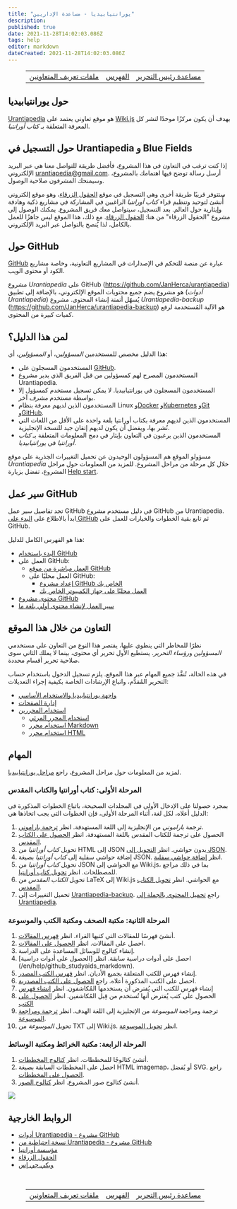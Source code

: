 ```yaml
---
title: "يورانتيابيديا - مساعدة الإداريين"
description:
published: true
date: 2021-11-28T14:02:03.086Z
tags: help
editor: markdown
dateCreated: 2021-11-28T14:02:03.086Z
---
```


<figure class="table chapter-navigator">
  <table>
    <tbody>
      <tr>
        <td><a href="/ar/help/roles">ملفات تعريف المتعاونين</a></td>
        <td><a href="/ar/help">الفهرس</a></td>
        <td><a href="/ar/help/github">مساعدة رئيس التحرير</a></td>
      </tr>
    </tbody>
  </table>
</figure>

## حول يورانتيابيديا

[Urantiapedia](https://urantiapedia.org) هو موقع تعاوني يعتمد على [Wiki.js](https://js.wiki/) بهدف أن يكون مركزًا موحدًا لنشر كل المعرفة المتعلقة بـ *كتاب أورانتيا*.

## حول التسجيل في Urantiapedia و Blue Fields

إذا كنت ترغب في التعاون في هذا المشروع، فأفضل طريقة للتواصل معنا هي عبر البريد الإلكتروني urantiapedia@gmail.com. أرسل رسالة توضح فيها اهتمامك بالمشروع، وسيمنحك المشرفون صلاحية الوصول.

ستتوفر قريبًا طريقة أخرى وهي التسجيل في موقع [الحقول الزرقاء](https://blue-fields.netlify.app/)، وهو موقع إلكتروني أُنشئ لتوحيد وتنظيم قراء *كتاب أورانتيا* الراغبين في المشاركة في مشاريع ذكية وهادفة وإيثارية حول العالم. بعد التسجيل، سيتواصل معك فريق المشروع. يمكنك الوصول إلى مشروع "الحقول الزرقاء" من هنا: [الحقول الزرقاء](https://blue-fields.netlify.app/projects/292396532506821125). مع ذلك، هذا الموقع ليس جاهزًا للعمل بالكامل، لذا يُنصح بالتواصل عبر البريد الإلكتروني.

## حول GitHub

[GitHub](https://github.com/) عبارة عن منصة للتحكم في الإصدارات في المشاريع التعاونية، وخاصة مشاريع الكود أو محتوى الويب.

مشروع *Urantiapedia* على GitHub (https://github.com/JanHerca/urantiapedia) هو مشروع يضم جميع محتويات الموقع الإلكتروني، بالإضافة إلى تطبيق (*أدوات Urantiapedia*) يُسهّل أتمتة إنشاء المحتوى. مشروع *Urantiapedia-backup* (https://github.com/JanHerca/urantiapedia-backup) هو الآلية المُستخدمة لرفع كميات كبيرة من المحتوى.

## لمن هذا الدليل؟

هذا الدليل مخصص للمستخدمين *المسؤولين*، أو *المسؤولين*، أي:
- المستخدمون المسجلون على [GitHub](https://github.com/).
- المستخدمون المصرح لهم كمسؤولين من قبل الفريق الذي يدير مشروع Urantiapedia.
- المستخدمون المسجلون في يورانتيابيديا. لا يمكن تسجيل مستخدم كمسؤول إلا بواسطة مستخدم *مشرف* آخر.
- المستخدمون الذين لديهم معرفة بنظام Linux و[Docker](https://www.docker.com/) و[Kubernetes](https://en.wikipedia.org/wiki/Kubernetes) و[Git](https://git-scm.com/) و[GitHub](https://github.com/).
- المستخدمون الذين لديهم معرفة بكتاب أورانتيا بلغة واحدة على الأقل من اللغات التي نُشر بها، ويفضل أن يكون لديهم إتقان جيد للنسخة الإنجليزية.
- المستخدمون الذين يرغبون في التعاون بإيثار في دمج المعلومات المتعلقة بـ *كتاب أورانتيا* في *يورانتيابيديا*.

مسؤولو الموقع هم المسؤولون الوحيدون عن تحميل التغييرات الجذرية على موقع *Urantiapedia* خلال كل مرحلة من مراحل المشروع. للمزيد من المعلومات حول مراحل المشروع، تفضل بزيارة [Help start](/ar/help/phases).

## سير عمل GitHub

تجد تفاصيل سير عمل GitHub في دليل مستخدم مشروع GitHub من Urantiapedia. ابدأ بالاطلاع على [البدء على GitHub](/en/help/github_fork) ثم تابع بقية الخطوات والخيارات للعمل على GitHub.

هذا هو الفهرس الكامل للدليل:
- [البدء باستخدام GitHub](/ar/help/github_fork)
- العمل على GitHub:
  - [العمل مباشرة من موقع GitHub](/ar/help/github_edit_on_web)
  - العمل محليًا على GitHub:
    - [إعداد مشروع GitHub الخاص بك](/ar/help/github_setting)
    - [العمل محليًا على جهاز الكمبيوتر الخاص بك](/ar/help/github_edit_local)
- [محتوى مشروع GitHub](/ar/help/github_content)
- [سير العمل لإنشاء محتوى أولي بلغة ما](/ar/help/github_initial_flow)

## التعاون من خلال هذا الموقع

نظرًا للمخاطر التي ينطوي عليها، يقتصر هذا النوع من التعاون على مستخدمي *المسؤولين* و*رؤساء التحرير*. يستطيع الأول تحرير أي محتوى، بينما لا يملك الثاني سوى صلاحية تحرير أقسام محددة.

في هذه الحالة، تُنفَّذ جميع المهام عبر هذا الموقع. يلزم تسجيل الدخول باستخدام حساب التحرير المُقدَّم، واتباع الإرشادات الخاصة بكيفية إجراء التعديلات:
- [واجهة يورانتيابيديا والاستخدام الأساسي](/ar/help/web_basics)
- [إدارة الصفحات](/ar/help/web_pages)
- [استخدام المحررين](/ar/help/web_editors)
  - [استخدام المحرر المرئي](/ar/help/web_visual_editor)
  - [استخدام محرر Markdown](/ar/help/web_markdown_editor)
  - [استخدام محرر HTML](/ar/help/web_html_editor)

## المهام

لمزيد من المعلومات حول مراحل المشروع، راجع [مراحل يورانتيابيديا](/ar/help/phases).

### المرحلة الأولى: كتاب أورانتيا والكتاب المقدس

بمجرد حصولنا على الإدخال الأولي في المجلدات الصحيحة، باتباع الخطوات المذكورة في الدليل أعلاه، لكل لغة، أثناء المرحلة الأولى، فإن الخطوات التي يجب اتخاذها هي:
1. ترجمة *باراموني* من الإنجليزية إلى اللغة المستهدفة. انظر [ترجمة باراموني](/en/help/github_paramony).
2. الحصول على ترجمة للكتاب المقدس باللغة المستهدفة. انظر [الحصول على الكتاب المقدس](/en/help/github_bible).
3. تحويل *كتاب أورانتيا* من HTML إلى JSON بدون حواشي. انظر [التحويل إلى JSON](/en/help/github_book_json).
4. إضافة حواشي سفلية إلى *كتاب أورانتيا* بصيغة JSON. انظر [إضافة حواشي سفلية](/help/github_footnotes).
5. تحويل *كتاب أورانتيا* من JSON مع الحواشي إلى Wiki.js، بما في ذلك مراجع للمصطلحات. انظر [تحويل كتاب أورانتيا](/help/github_book_to_wiki).
6. تحويل *الكتاب المقدس* من LaTeX إلى Wiki.js مع الحواشي. انظر [تحويل الكتاب المقدس](/help/github_bible_to_wiki).
7. تحميل التغييرات إلى [Urantiapedia-backup](https://github.com/JanHerca/urantiapedia-backup). راجع [تحميل المحتوى بالجملة إلى Urantiapedia](/en/help/github_upload).

### المرحلة الثانية: مكتبة الصحف ومكتبة الكتب والموسوعة

1. أنشئ فهرسًا للمقالات التي كتبها القراء. انظر [فهرس المقالات](/ar/help/github_articles_catalog).
2. احصل على المقالات. انظر [الحصول على المقالات](/en/help/github_articles_markdown).
3. إنشاء كتالوج للوسائل المساعدة على الدراسة.
4. احصل على أدوات دراسية سابقة. انظر [الحصول على أدوات دراسية] (/en/help/github_studyaids_markdown).
5. إنشاء فهرس للكتب المتعلقة بجميع الأديان. انظر [فهرس الكتب المصدر](/en/help/github_religious_books_catalog).
6. احصل على الكتب المذكورة أعلاه. راجع [الحصول على الكتب المصدرية](/en/help/github_religious_books_markdown).
7. إنشاء فهرس للكتب التي يُفترض أن يستخدمها المُكاشفون. انظر [إنشاء فهرس](/en/help/github_sourcebooks_catalog)
8. الحصول على كتب يُفترض أنها تُستخدم من قِبل المُكاشفين. انظر [الحصول على الكتب](/en/help/github_sourcebooks_markdown)
9. ترجمة ومراجعة *الموسوعة* من الإنجليزية إلى اللغة الهدف. انظر [ترجمة ومراجعة الموسوعة](/en/help/github_topicindex).
10. تحويل *الموسوعة* من TXT إلى Wiki.js. انظر [تحويل الموسوعة](/help/github_topicindex_to_wiki).

### المرحلة الرابعة: مكتبة الخرائط ومكتبة الوسائط

1. أنشئ كتالوجًا للمخططات. انظر [كتالوج المخططات](/ar/help/github_diagrams_catalog).
2. احصل على المخططات السابقة بصيغة HTML imagemap، أو يُفضل SVG. راجع [الحصول على المخططات](/en/help/github_diagrams_svg).
3. أنشئ كتالوج صور المشروع. انظر [كتالوج الصور](/ar/help/github_images_catalog).

![](/image/help/formats.png)

## الروابط الخارجية

- [أدوات Urantiapedia - مشروع GitHub](https://github.com/JanHerca/urantiapedia)
- [نسخة احتياطية من Urantiapedia - مشروع GitHub](https://github.com/JanHerca/urantiapedia-backup)
- [مؤسسة أورانتيا](https://www.urantia.org/)
- [الحقول الزرقاء](https://blue-fields.netlify.app/)
- [ويكي.جي إس](https://js.wiki/)

<br>

<figure class="table chapter-navigator">
  <table>
    <tbody>
      <tr>
        <td><a href="/ar/help/roles">ملفات تعريف المتعاونين</a></td>
        <td><a href="/ar/help">الفهرس</a></td>
        <td><a href="/ar/help/github">مساعدة رئيس التحرير</a></td>
      </tr>
    </tbody>
  </table>
</figure>